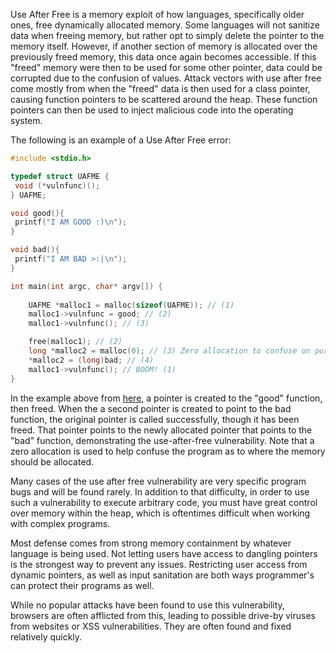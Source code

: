 Use After Free is a memory exploit of how languages, specifically older ones, free dynamically allocated memory. Some languages will not sanitize data when freeing memory, but rather opt to simply delete the pointer to the memory itself. However, if another section of memory is allocated over the previously freed memory, this data once again becomes accessible. If this "freed" memory were then to be used for some other pointer, data could be corrupted due to the confusion of values. Attack vectors with use after free come mostly from when the "freed" data is then used for a class pointer, causing function pointers to be scattered around the heap. These function pointers can then be used to inject malicious code into the operating system.

The following is an example of a Use After Free error:

```C
#include <stdio.h>

typedef struct UAFME {
 void (*vulnfunc)();
} UAFME;

void good(){
 printf("I AM GOOD :)\n");
}

void bad(){
 printf("I AM BAD >:|\n");
}

int main(int argc, char* argv[]) {
	
	UAFME *malloc1 = malloc(sizeof(UAFME)); // (1)
	malloc1->vulnfunc = good; // (2)
	malloc1->vulnfunc(); // (3)	

	free(malloc1); // (2)
	long *malloc2 = malloc(0); // (3) Zero allocation to confuse on purpose
	*malloc2 = (long)bad; // (4)
	malloc1->vulnfunc(); // BOOM! (1)
}
```

In the example above from [here](https://sensepost.com/blog/2017/linux-heap-exploitation-intro-series-used-and-abused-use-after-free/), a pointer is created to the "good" function, then freed. When the a second pointer is created to point to the bad function, the original pointer is called successfully, though it has been freed. That pointer points to the newly allocated pointer that points to the "bad" function, demonstrating the use-after-free vulnerability. Note that a zero allocation is used to help confuse the program as to where the memory should be allocated.

Many cases of the use after free vulnerability are very specific program bugs and will be found rarely. In addition to that difficulty, in order to use such a vulnerability to execute arbitrary code, you must have great control over memory within the heap, which is oftentimes difficult when working with complex programs. 

Most defense comes from strong memory containment by whatever language is being used. Not letting users have access to dangling pointers is the strongest way to prevent any issues. Restricting user access from dynamic pointers, as well as input sanitation are both ways programmer's can protect their programs as well. 

While no popular attacks have been found to use this vulnerability, browsers are often afflicted from this, leading to possible drive-by viruses from websites or XSS vulnerabilities. They are often found and fixed relatively quickly.

